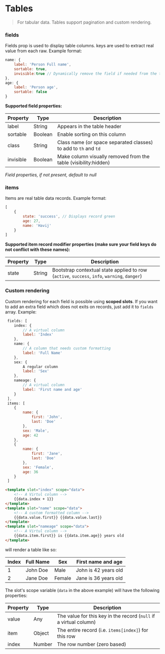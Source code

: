 # Tables

> For tabular data. Tables support pagination and custom rendering.

### fields
Fields prop is used to display table columns. 
keys are used to extract real value from each raw.
Example format:
```js
name: {
    label: 'Person Full name',
    sortable: true,
    invisible:true // Dynamically remove the field if needed from the table.
},
age: {
    label: 'Person age',
    sortable: false
}
```
**Supported field properties:**

| Property | Type | Description
| ---------| ---- | -----------
| label | String | Appears in the table header
| sortable | Boolean | Enable sorting on this column
| class | String | Class name (or space separated classes) to add to `th` and `td`
| invisible | Boolean | Make column visually removed from the table (visibility:hidden)

*Field properties, if not present, default to null*

### items
Items are real table data records. Example format:

```js
[
    {
        state: 'success', // Displays record green 
        age: 27,
        name: 'Havij'
    }
]
```

**Supported item record modifier properties (make sure your field keys do not conflict with these names):**

| Property | Type | Description
| ---------| ---- | -----------
| state | String | Bootstrap contextual state applied to row (`active`, `success`, `info`, `warning`, `danger`)


### Custom rendering
Custom rendering for each field is possible using **scoped slots**.
If you want to add an extra field which does not exits on records, just add it to `fields` array.  Example:

```js
 fields: [
    index: {
        // A virtual column
        label: 'Index'
    },
    name: {
        // A column that needs custom formatting
        label: 'Full Name'
    },
    sex: {
        A regular column
        label: 'Sex'
    },
    nameage: {
        // A virtual column
        label: 'First name and age'
    }
 ],
 items: [
    {
        name: {
            first: 'John',
            last: 'Doe'
        },
        sex: 'Male',
        age: 42
    },
    {
        name: {
            first: 'Jane',
            last: 'Doe'
        },
        sex: 'Female',
        age: 36
    }
 ]
```

```html
<template slot="index" scope="data">
    <!-- A Virtul column -->
    {{data.index + 1}}
</template>
<template slot="name" scope="data">
    <!-- A custom formatted column -->
    {{data.value.first}} {{data.value.last}}
</template>
<template slot="nameage" scope="data">
    <!-- A Virtul column -->
    {{data.item.first}} is {{data.item.age}} years old
</template>
```

will render a table like so:

| Index | Full Name | Sex | First name and age
| ----- | --------- | --- | ------------------
| 1 | John Doe | Male | John is 42 years old
| 2 | Jane Doe | Female | Jane is 36 years old


The slot's scope variable (`data` in the above example) will have the following properties:

| Property | Type | Description
| -------- | ---- | -----------
| value | Any | The value for this key in the record (`null` if a virtual column)
| item | Object | The entire record (i.e. `items[index]`) for this row
| index | Number | The row number (zero based)

